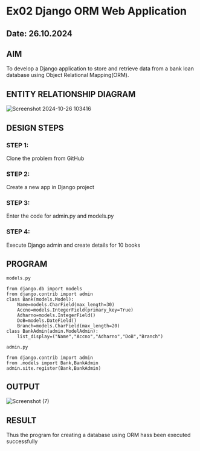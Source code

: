 # Ex02 Django ORM Web Application
## Date: 26.10.2024

## AIM
To develop a Django application to store and retrieve data from a bank loan database using Object Relational Mapping(ORM).

## ENTITY RELATIONSHIP DIAGRAM
![Screenshot 2024-10-26 103416](https://github.com/user-attachments/assets/3b11500b-d784-4961-88cd-dbd966af7a1c)



## DESIGN STEPS

### STEP 1:
Clone the problem from GitHub

### STEP 2:
Create a new app in Django project

### STEP 3:
Enter the code for admin.py and models.py

### STEP 4:
Execute Django admin and create details for 10 books

## PROGRAM
```
models.py

from django.db import models
from django.contrib import admin
class Bank(models.Model):
	Name=models.CharField(max_length=30)
	Accno=models.IntegerField(primary_key=True)
	Adharno=models.IntegerField()
	DoB=models.DateField()
	Branch=models.CharField(max_length=20)
class BankAdmin(admin.ModelAdmin):
	list_display=("Name","Accno","Adharno","DoB","Branch")

admin.py

from django.contrib import admin
from .models import Bank,BankAdmin
admin.site.register(Bank,BankAdmin)
```


## OUTPUT
![Screenshot (7)](https://github.com/user-attachments/assets/b58929fe-1f36-4f9a-a77b-b6ff480ad781)


## RESULT
Thus the program for creating a database using ORM hass been executed successfully
